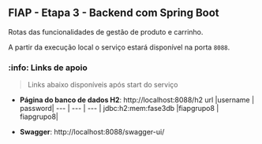 ## FIAP - Etapa 3 - Backend com Spring Boot

Rotas das funcionalidades de gestão de produto e carrinho.

A partir da execução local o serviço estará disponível na porta `8088`.

### :info: Links de apoio
> Links abaixo disponíveis após start do serviço

* **Página do banco de dados H2**: http://localhost:8088/h2
 url |username | password|
 --- | --- | --- |
jdbc:h2:mem:fase3db |fiapgrupo8 | fiapgrupo8|

* **Swagger**: http://localhost:8088/swagger-ui/
